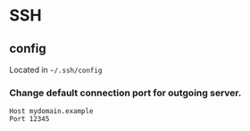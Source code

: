# SSH

## config

Located in `~/.ssh/config`

### Change default connection port for outgoing server.

```
Host mydomain.example
Port 12345
```
